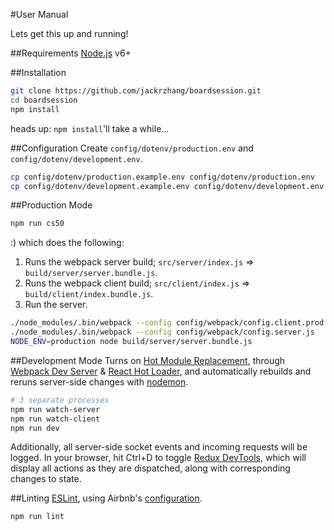 #User Manual

Lets get this up and running!

##Requirements
[Node.js](https://nodejs.org) v6+

##Installation
```sh
git clone https://github.com/jackrzhang/boardsession.git
cd boardsession
npm install
```
heads up: `npm install`'ll take a while...

##Configuration
Create `config/dotenv/production.env` and `config/dotenv/development.env`.
```sh
cp config/dotenv/production.example.env config/dotenv/production.env
cp config/dotenv/development.example.env config/dotenv/development.env
```

##Production Mode
```sh
npm run cs50
```
:) which does the following:

1. Runs the webpack server build; `src/server/index.js` => `build/server/server.bundle.js`.
2. Runs the webpack client build; `src/client/index.js` => `build/client/index.bundle.js`.
3. Run the server.

```sh
./node_modules/.bin/webpack --config config/webpack/config.client.prod.js
./node_modules/.bin/webpack --config config/webpack/config.server.js
NODE_ENV=production node build/server/server.bundle.js
```

##Development Mode
Turns on [Hot Module Replacement](https://webpack.github.io/docs/hot-module-replacement.html), 
through [Webpack Dev Server](https://webpack.github.io/docs/webpack-dev-server.html)
& [React Hot Loader](https://github.com/gaearon/react-hot-loader), and automatically rebuilds and reruns server-side changes
with [nodemon](https://nodemon.io/).
```sh
# 3 separate processes
npm run watch-server
npm run watch-client
npm run dev
```
Additionally, all server-side socket events and incoming requests will be logged.
In your browser, hit Ctrl+D to toggle [Redux DevTools](https://github.com/gaearon/redux-devtools), which will display
all actions as they are dispatched, along with corresponding changes to state.

##Linting
[ESLint](http://eslint.org/), using Airbnb's 
[configuration](https://github.com/airbnb/javascript/tree/master/packages/eslint-config-airbnb).
```sh
npm run lint
```
